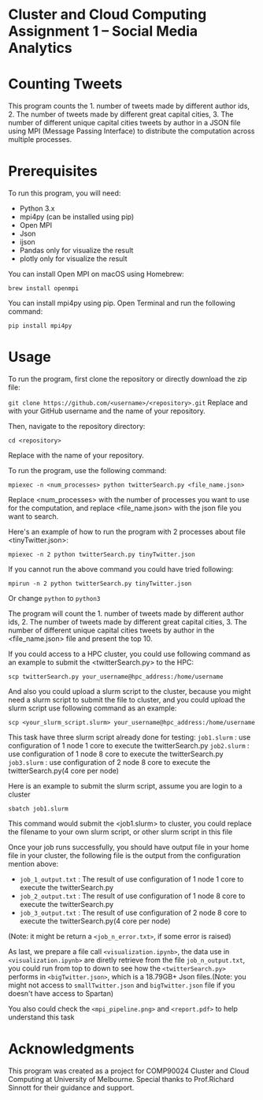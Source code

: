 # Cluster and Cloud Computing Assignment 1 – Social Media Analytics 

# Counting Tweets
This program counts the 1. number of tweets made by different author ids, 2. The number of tweets made by different great capital cities, 3. The number of different unique capital cities tweets by author in a JSON file using MPI (Message Passing Interface) to distribute the computation across multiple processes.

# Prerequisites
To run this program, you will need:

* Python 3.x
* mpi4py (can be installed using pip)
* Open MPI
* Json
* ijson
* Pandas only for visualize the result
* plotly only for visualize the result

You can install Open MPI on macOS using Homebrew:

```
brew install openmpi
```

You can install mpi4py using pip. Open Terminal and run the following command:

```
pip install mpi4py
```

# Usage
To run the program, first clone the repository or directly download the zip file:

`git clone https://github.com/<username>/<repository>.git`
Replace <username> and <repository> with your GitHub username and the name of your repository.

Then, navigate to the repository directory:

```cd <repository>```
    
Replace <repository> with the name of your repository.

To run the program, use the following command:

```mpiexec -n <num_processes> python twitterSearch.py <file_name.json>```

Replace <num_processes> with the number of processes you want to use for the computation,
and replace <file_name.json> with the json file you want to search.

Here's an example of how to run the program with 2 processes about file <tinyTwitter.json>:

```mpiexec -n 2 python twitterSearch.py tinyTwitter.json```

If you cannot run the above command you could have tried following:
    
```mpirun -n 2 python twitterSearch.py tinyTwitter.json```  

Or change ```python``` to ```python3```
    
The program will count the 1. number of tweets made by different author ids, 2. The number of tweets made by different great capital cities, 3. The number of different unique capital cities tweets by author in the <file_name.json> file and present the top 10.

If you could access to a HPC cluster, you could use following command as an example to submit the <twitterSearch.py> to the HPC:

```scp twitterSearch.py your_username@hpc_address:/home/username```

And also you could upload a slurm script to the cluster, because you might need a slurm script to submit the file to cluster, and you could upload the slurm script use following command as an example:
    
```scp <your_slurm_script.slurm> your_username@hpc_address:/home/username```
    
This task have three slurm script already done for testing:
```job1.slurm``` : use configuration of 1 node 1 core to execute the twitterSearch.py
```job2.slurm``` : use configuration of 1 node 8 core to execute the twitterSearch.py
```job3.slurm``` : use configuration of 2 node 8 core to execute the twitterSearch.py(4 core per node) 

Here is an example to submit the slurm script, assume you are login to a cluster

```sbatch job1.slurm```

This command would submit the <job1.slurm> to cluster, you could replace the filename to your own slurm script, or other slurm script in this file
    
Once your job runs successfully, you should have output file in your home file in your cluster, the following file is the output from the configuration mention above:
    
* ```job_1_output.txt``` : The result of use configuration of 1 node 1 core to execute the twitterSearch.py
* ```job_2_output.txt``` : The result of use configuration of 1 node 8 core to execute the twitterSearch.py
* ```job_3_output.txt``` : The result of use configuration of 2 node 8 core to execute the twitterSearch.py(4 core per node)  
    
(Note: it might be return a `<job_n_error.txt>`, if some error is raised)

As last, we prepare a file call `<visualization.ipynb>`, the data use in `<visualization.ipynb>` are diretly retrieve from the file `job_n_output.txt`, you could run from top to down to see how the `<twitterSearch.py>` performs in `<bigTwitter.json>`, which is a 18.79GB+ Json files.(Note: you might not access to `smallTwitter.json` and `bigTwitter.json` file if you doesn't have access to Spartan)
    
You also could check the `<mpi_pipeline.png>` and `<report.pdf>` to help understand this task
    
# Acknowledgments
This program was created as a project for COMP90024 Cluster and Cloud Computing at University of Melbourne. Special thanks to Prof.Richard Sinnott for their guidance and support.
